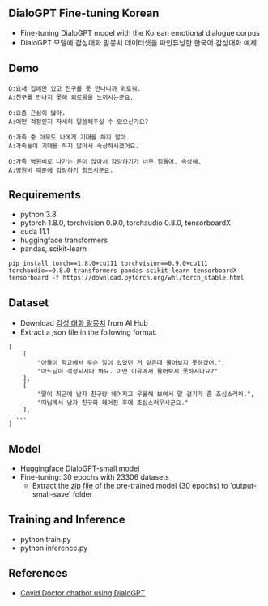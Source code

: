 ## DialoGPT Fine-tuning Korean

- Fine-tuning DialoGPT model with the Korean emotional dialogue corpus
- DialoGPT 모델에 감성대화 말뭉치 데이터셋을 파인튜닝한 한국어 감성대화 예제

## Demo

```
Q:요새 집에만 있고 친구를 못 만나니까 외로워.
A:친구를 만나지 못해 외로움을 느끼시는군요.
```

```
Q:요즘 근심이 많아.
A:어떤 걱정인지 자세히 말씀해주실 수 있으신가요?
```

```
Q:가족 중 아무도 나에게 기대를 하지 않아.
A:가족들이 기대를 하지 않아서 속상하시겠어요.
```

```
Q:가족 병원비로 나가는 돈이 많아서 감당하기가 너무 힘들어. 속상해.
A:병원비 때문에 감당하기 힘드시군요.
```

## Requirements
- python 3.8
- pytorch 1.8.0, torchvision 0.9.0, torchaudio 0.8.0, tensorboardX
- cuda 11.1
- huggingface transformers
- pandas, scikit-learn 
```
pip install torch==1.8.0+cu111 torchvision==0.9.0+cu111 torchaudio==0.8.0 transformers pandas scikit-learn tensorboardX tensorboard -f https://download.pytorch.org/whl/torch_stable.html
```

## Dataset
- Download [감성 대화 말뭉치](https://www.aihub.or.kr/aihubdata/data/view.do?currMenu=115&topMenu=100&aihubDataSe=realm&dataSetSn=86) from AI Hub
- Extract a json file in the following format.

```
[
	[
		"아들이 학교에서 무슨 일이 있었던 거 같은데 물어보지 못하겠어.",
		"아드님이 걱정되시나 봐요. 어떤 이유에서 물어보지 못하시나요?"
	],
	[
		"딸이 최근에 남자 친구랑 헤어지고 우울해 보여서 말 걸기가 좀 조심스러워.",
		"따님께서 남자 친구와 헤어진 후에 조심스러우시군요."
	],
  ...
]
```


## Model

- [Huggingface DialoGPT-small model](https://huggingface.co/microsoft/DialoGPT-small)
- Fine-tuning: 30 epochs with 23306 datasets
  - Extract the [zip file](https://drive.google.com/file/d/1xy7eYIoIDYoXDeZ_rBRIyPjmohbxaE46/view?usp=share_link) of the pre-trained model (30 epochs) to 'output-small-save' folder

## Training and Inference

- python train.py
- python inference.py

## References

- [Covid Doctor chatbot using DialoGPT](https://github.com/rushic24/DialoGPT-Finetune)
